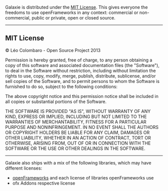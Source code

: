 Galaxie is distributed under the [MIT License](https://en.wikipedia.org/wiki/MIT_License). 
This gives everyone the freedoms to use openFrameworks in any context: commercial or non-commercial, public or private, open or closed source.

---

MIT License
-----------

&copy; L&eacute;o Colombaro - Open Source Project 2013

Permission is hereby granted, free of charge, to any person obtaining a copy of this software and associated documentation files (the "Software"), to deal in the Software without restriction, including without limitation the rights to use, copy, modify, merge, publish, distribute, sublicense, and/or sell copies of the Software, and to permit persons to whom the Software is furnished to do so, subject to the following conditions:

The above copyright notice and this permission notice shall be included in all copies or substantial portions of the Software.

THE SOFTWARE IS PROVIDED "AS IS", WITHOUT WARRANTY OF ANY KIND, EXPRESS OR IMPLIED, INCLUDING BUT NOT LIMITED TO THE WARRANTIES OF MERCHANTABILITY, FITNESS FOR A PARTICULAR PURPOSE AND NONINFRINGEMENT. IN NO EVENT SHALL THE AUTHORS OR COPYRIGHT HOLDERS BE LIABLE FOR ANY CLAIM, DAMAGES OR OTHER LIABILITY, WHETHER IN AN ACTION OF CONTRACT, TORT OR OTHERWISE, ARISING FROM, OUT OF OR IN CONNECTION WITH THE SOFTWARE OR THE USE OR OTHER DEALINGS IN THE SOFTWARE.

---

Galaxie also ships with a mix of the following libraries, which may have different licenses:  
* [openFrameworks](http://www.openframeworks.cc/) and each license of libraries openFrameworks use  
* ofx Addons respective license  
